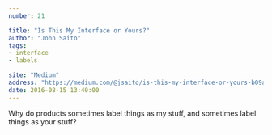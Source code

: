 ```yaml
---
number: 21

title: "Is This My Interface or Yours?"
author: "John Saito"
tags:
- interface
- labels

site: "Medium"
address: "https://medium.com/@jsaito/is-this-my-interface-or-yours-b09a7a795256#.holpmm4my"
date: 2016-08-15 13:40:00
---
```


Why do products sometimes label things as my stuff, and sometimes label things as your stuff?
